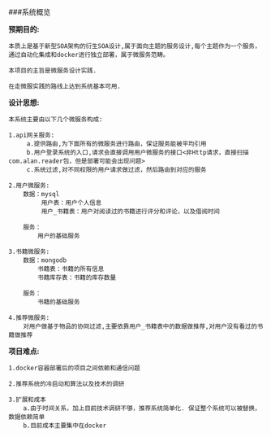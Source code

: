 ###系统概览

**预期目的:**

    本质上是基于新型SOA架构的衍生SOA设计,属于面向主题的服务设计,每个主题作为一个服务，通过自动化集成和docker进行独立部署，属于微服务范畴。

    本项目的主旨是微服务设计实践.

    在走微服实践的路线上达到系统基本可用.


**设计思想:**

    本系统主要由以下几个微服务构成:

    1.api网关服务:
         a.提供路由,为下面所有的微服务进行路由，保证服务能被平均引用
         b.用户登录系统的入口,请求会直接调用用户微服务的接口<非Http请求，直接扫描com.alan.reader包，但是部署可能会出现问题>
         c.系统过滤,对不同权限的用户请求做过滤，然后路由到对应的服务

    2.用户微服务:
        数据：mysql
             用户表：用户个人信息
             用户_书籍表：用户对阅读过的书籍进行评分和评论，以及借阅时间

        服务：
            用户的基础服务

    3.书籍微服务:
        数据：mongodb
            书籍表：书籍的所有信息
            书籍库存表：书籍的库存数量

        服务：
            书籍的基础服务

    4.推荐微服务:
        对用户做基于物品的协同过滤,主要依靠用户_书籍表中的数据做推荐,对用户没有看过的书籍做推荐



**项目难点:**

    1.docker容器部署后的项目之间依赖和通信问题

    2.推荐系统的冷启动和算法以及技术的调研

    3.扩展和成本
        a.由于时间关系，加上目前技术调研不够，推荐系统简单化. 保证整个系统可以被替换，数据依赖简单
        b.目前成本主要集中在docker





